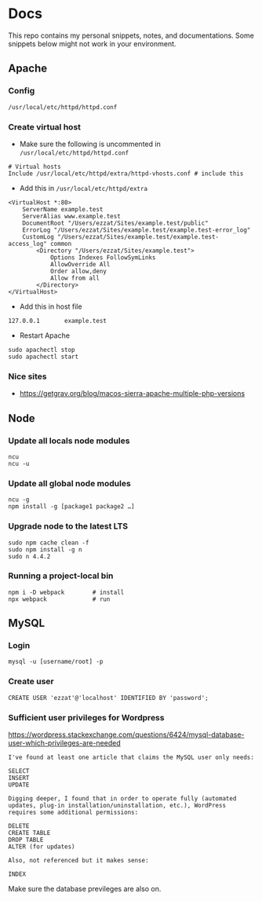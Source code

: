 # Docs

This repo contains my personal snippets, notes, and documentations. Some snippets below might not work in your environment.

## Apache
### Config
```
/usr/local/etc/httpd/httpd.conf
```
### Create virtual host
- Make sure the following is uncommented in `/usr/local/etc/httpd/httpd.conf`
```
# Virtual hosts
Include /usr/local/etc/httpd/extra/httpd-vhosts.conf # include this
```

- Add this in `/usr/local/etc/httpd/extra`
```
<VirtualHost *:80>
    ServerName example.test
    ServerAlias www.example.test
    DocumentRoot "/Users/ezzat/Sites/example.test/public"
    ErrorLog "/Users/ezzat/Sites/example.test/example.test-error_log"
    CustomLog "/Users/ezzat/Sites/example.test/example.test-access_log" common
        <Directory "/Users/ezzat/Sites/example.test">
            Options Indexes FollowSymLinks
            AllowOverride All
            Order allow,deny
            Allow from all
        </Directory>
</VirtualHost>
```

- Add this in host file
```
127.0.0.1		example.test
```

- Restart Apache
```
sudo apachectl stop
sudo apachectl start
```

### Nice sites
- https://getgrav.org/blog/macos-sierra-apache-multiple-php-versions

## Node

### Update all locals node modules
```
ncu
ncu -u
```

### Update all global node modules
```
ncu -g
npm install -g [package1 package2 …]
```

### Upgrade node to the latest LTS
```
sudo npm cache clean -f
sudo npm install -g n
sudo n 4.4.2
```

### Running a project-local bin
```
npm i -D webpack		# install
npx webpack			    # run
```

## MySQL
### Login
```
mysql -u [username/root] -p

```
### Create user
```
CREATE USER 'ezzat'@'localhost' IDENTIFIED BY 'password';

```
### Sufficient user privileges for Wordpress
https://wordpress.stackexchange.com/questions/6424/mysql-database-user-which-privileges-are-needed
```
I've found at least one article that claims the MySQL user only needs:

SELECT
INSERT
UPDATE

Digging deeper, I found that in order to operate fully (automated updates, plug-in installation/uninstallation, etc.), WordPress requires some additional permissions:

DELETE
CREATE TABLE
DROP TABLE
ALTER (for updates)

Also, not referenced but it makes sense:

INDEX

```
Make sure the database previleges are also on.